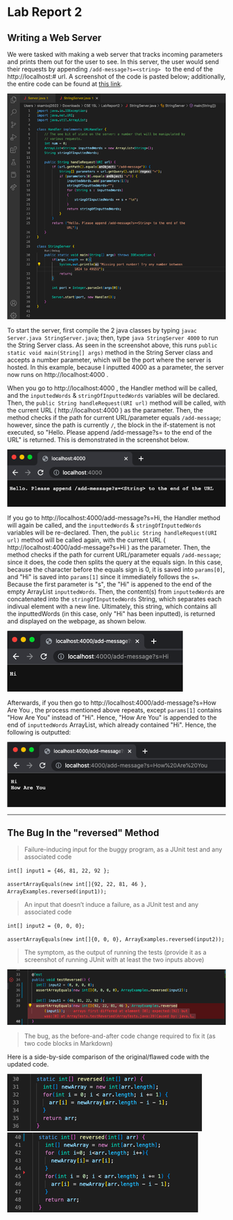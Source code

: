 # Lab Report 2

## Writing a Web Server

We were tasked with making a web server that tracks incoming parameters and prints them out for the user to see. In this server, the user would send their requests by appending `/add-message?s=<string> ` to the end of the http://localhost:# url. A screenshot of the code is pasted below; additionally, the entire code can be found at [this link](https://github.com/SiyaKamboj/cse15l-lab-reports/tree/main/LabReport2).

![Image](images/String_Server_Code.png)

To start the server, first compile the 2 java classes by typing `javac Server.java StringServer.java`; then, type `java StringServer 4000` to run the String Server class. As seen in the screenshot above, this runs `public static void main(String[] args)` method in the String Server class and accepts a number parameter, which will be the port where the server is hosted. In this example, because I inputted 4000 as a parameter, the server now runs on http://localhost:4000 . 

When you go to http://localhost:4000 , the Handler method will be called, and the `inputtedWords` & `stringOfInputtedWords` variables will be declared. Then, the `public String handleRequest(URI url)` method will be called, with the current URL ( http://localhost:4000 ) as the parameter. Then, the method checks if the path for current URL/parameter equals `/add-message`; however, since the path is currently `/`, the block in the if-statement is not executed, so "Hello. Please append /add-message?s=<String> to the end of the URL" is returned. This is demonstrated in the screenshot below. 
  
![Image](images/Pls_Append.png)
  
If you go to http://localhost:4000/add-message?s=Hi, the Handler method will again be called, and the `inputtedWords` & `stringOfInputtedWords` variables will be re-declared. Then, the `public String handleRequest(URI url)` method will be called again, with the current URL ( http://localhost:4000/add-message?s=Hi ) as the parameter. Then, the method checks if the path for current URL/parameter equals `/add-message`; since it does, the code then splits the query at the equals sign. In this case, because the character before the equals sign is 0, it is saved into `params[0]`, and "Hi" is saved into `params[1]` since it immediately follows the `s=`. Because the first parameter is "s", the "Hi" is appened to the end of the empty ArrayList `inputtedWords`. Then, the content(s) from `inputtedWords` are concatenated into the `stringOfInputtedWords` String, which separates each indivual element with a new line. Ultimately, this string, which contains all the inputtedWords (in this case, only "Hi" has been inputted), is returned and displayed on the webpage, as shown below.
  
![Image](images/Hi.png)
  
Afterwards, if you then go to  http://localhost:4000/add-message?s=How Are You , the process mentioned above repeats, except `params[1]` contains "How Are You" instead of "Hi". Hence, "How Are You" is appended to the end of `inputtedWords` ArrayList, which already contained "Hi". Hence, the following is outputted: 
  
![Image](images/Hi_How_Are_You.png)
  
---
  
## The Bug In the "reversed" Method
> Failure-inducing input for the buggy program, as a JUnit test and any associated code
  
  `int[] input1 = {46, 81, 22, 92 };`
  
  `assertArrayEquals(new int[]{92, 22, 81, 46 }, ArrayExamples.reversed(input1));`
  
> An input that doesn’t induce a failure, as a JUnit test and any associated code 
  
  `int[] input2 = {0, 0, 0};`
  
  `assertArrayEquals(new int[]{0, 0, 0}, ArrayExamples.reversed(input2));`
  
> The symptom, as the output of running the tests (provide it as a screenshot of running JUnit with at least the two inputs above)
  
  ![Image](images/Bug.png)
  
> The bug, as the before-and-after code change required to fix it (as two code blocks in Markdown)
  
  Here is a side-by-side comparison of the original/flawed code with the updated code.
  
  ![Image](images/Bad_Code.png) ![Image](images/Better_Code.png)
